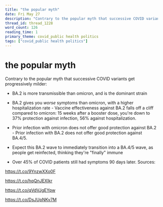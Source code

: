 ```yaml
---
title: "the popular myth"
date: Fri May 27
description: "Contrary to the popular myth that successive COVID variants get progressively milder: - BA.2 is more transmissible than omicron, and is the dominant strain -..."
thread_id: thread_1228
word_count: 126
reading_time: 1
primary_theme: covid_public health politics
tags: ["covid_public health politics"]
---
```


# the popular myth

Contrary to the popular myth that successive COVID variants get progressively milder:

- BA.2 is more transmissible than omicron, and is the dominant strain

- BA.2 gives you *worse* symptoms than omicron, with a higher hospitalization rate - Vaccine effectiveness against BA.2 falls off a cliff compared to omicron: 15 weeks after a booster dose, you're down to 37% protection against infection, 56% against hospitalization.

- Prior infection with omicron does not offer good protection against BA.2 - Prior infection with BA.2 does not offer good protection against BA.4/5. 

- Expect this BA.2 wave to immediately transition into a BA.4/5 wave, as people get reinfected, thinking they're "finally" immune

- Over 45% of COVID patients still had symptoms 90 days later. Sources:

https://t.co/9YnzwXXo0F

https://t.co/hqQnJEXlkr

https://t.co/qVdVJgEYpw

https://t.co/DsJUpNKv7M
